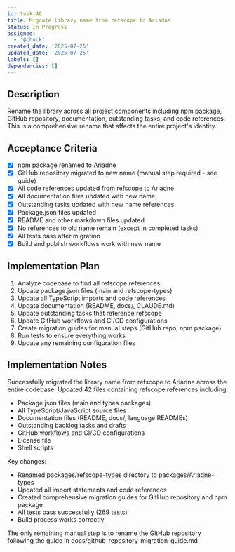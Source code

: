 ```yaml
---
id: task-46
title: Migrate library name from refscope to Ariadne
status: In Progress
assignee:
  - '@chuck'
created_date: '2025-07-25'
updated_date: '2025-07-25'
labels: []
dependencies: []
---
```


## Description

Rename the library across all project components including npm package, GitHub repository, documentation, outstanding tasks, and code references. This is a comprehensive rename that affects the entire project's identity.

## Acceptance Criteria

- [x] npm package renamed to Ariadne
- [x] GitHub repository migrated to new name (manual step required - see guide)
- [x] All code references updated from refscope to Ariadne
- [x] All documentation files updated with new name
- [x] Outstanding tasks updated with new name references
- [x] Package.json files updated
- [x] README and other markdown files updated
- [x] No references to old name remain (except in completed tasks)
- [x] All tests pass after migration
- [x] Build and publish workflows work with new name

## Implementation Plan

1. Analyze codebase to find all refscope references
2. Update package.json files (main and refscope-types)
3. Update all TypeScript imports and code references
4. Update documentation (README, docs/, CLAUDE.md)
5. Update outstanding tasks that reference refscope
6. Update GitHub workflows and CI/CD configurations
7. Create migration guides for manual steps (GitHub repo, npm package)
8. Run tests to ensure everything works
9. Update any remaining configuration files

## Implementation Notes

Successfully migrated the library name from refscope to Ariadne across the entire codebase. Updated 42 files containing refscope references including:

- Package.json files (main and types packages)
- All TypeScript/JavaScript source files
- Documentation files (README, docs/, language READMEs)
- Outstanding backlog tasks and drafts
- GitHub workflows and CI/CD configurations
- License file
- Shell scripts

Key changes:

- Renamed packages/refscope-types directory to packages/Ariadne-types
- Updated all import statements and code references
- Created comprehensive migration guides for GitHub repository and npm package
- All tests pass successfully (269 tests)
- Build process works correctly

The only remaining manual step is to rename the GitHub repository following the guide in docs/github-repository-migration-guide.md
